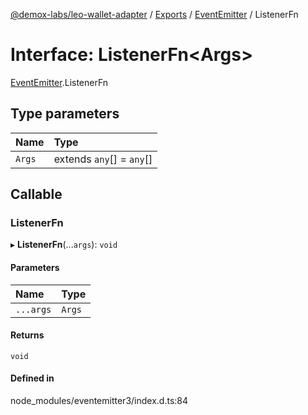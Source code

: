 [@demox-labs/leo-wallet-adapter](../README.md) / [Exports](../modules.md) / [EventEmitter](../modules/EventEmitter.md) / ListenerFn

# Interface: ListenerFn<Args\>

[EventEmitter](../modules/EventEmitter.md).ListenerFn

## Type parameters

| Name | Type |
| :------ | :------ |
| `Args` | extends `any`[] = `any`[] |

## Callable

### ListenerFn

▸ **ListenerFn**(...`args`): `void`

#### Parameters

| Name | Type |
| :------ | :------ |
| `...args` | `Args` |

#### Returns

`void`

#### Defined in

node_modules/eventemitter3/index.d.ts:84
